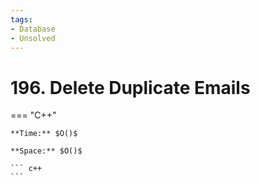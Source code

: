 ```yaml
---
tags:
- Database
- Unsolved
---
```



# 196. Delete Duplicate Emails

=== "C++"

    **Time:** $O()$

    **Space:** $O()$

    ``` c++
    ```